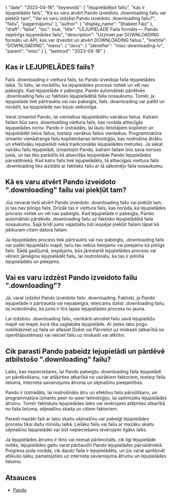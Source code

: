 {
  "date": "2023-04-18",
  "keywords": [
"lejupielādējot failu",
"kas ir lejupielādes fails",
"Kā es varu atvērt Pando izveidoto .downloading failu vai piekļūt tam",
"Vai es varu izdzēst Pando izveidoto .downloading failu?",
"failu",
"pagarinājumu"
],
  "author": {
    "display_name": "Shakeel Faiz"
},
  "draft": "false",
  "toc": true,
  "title": "LEJUPIELĀDE Faila formāts — Pando nepilnīgs lejupielādes fails",
  "description": "Uzziniet par DOWNLOADING formātu un API, kas var izveidot un atvērt DOWNLOADING failus.",
  "linktitle": "DOWNLOADING",
  "menu": {
    "docs": {
      "identifier": "misc-downloading-lv",
      "parent": "misc"
}
},
  "lastmod": "2023-04-18"
}

## Kas ir LEJUPIELĀDES fails?

Fails .downloading ir viettura fails, ko Pando izveidoja faila lejupielādes laikā. To lieto, lai norādītu, ka lejupielādes process notiek un vēl nav pabeigts. Kad lejupielāde ir pabeigta, Pando automātiski pārdēvēs .downloading failu uz faktisko lejupielādētā faila nosaukumu. Tomēr, ja lejupielāde tiek pārtraukta vai nav pabeigta, fails .downloading var palikt un norādīt, ka lejupielāde nav bijusi veiksmīga.

Varat izmantot Pando, lai vienlaikus lejupielādētu vairākus failus. Katram failam būs savs .downloading viettura fails, kas norāda attiecīgās lejupielādes norisi. Pando ir izstrādāts, lai ļautu lietotājiem koplietot un lejupielādēt lielus failus, tostarp vairākus failus vienlaikus. Programmatūra izmanto vienādranga failu koplietošanas tehnoloģiju, kas nodrošina ātrāku un efektīvāku lejupielādi nekā tradicionālās lejupielādes metodes. Ja sākat vairāku failu lejupielādi, izmantojot Pando, katram failam būs sava norises josla, un tas tiks parādīts kā atsevišķa lejupielāde Pando lejupielādes pārvaldniekā. Kad katrs fails tiek lejupielādēts, tā attiecīgais viettura fails .downloading tiks aizstāts ar faktisko failu ar tā sākotnējo faila nosaukumu.

## Kā es varu atvērt Pando izveidoto ".downloading" failu vai piekļūt tam?

Jūs nevarat tieši atvērt Pando izveidoto .downloading failu vai piekļūt tam, jo tas nav pilnīgs fails. Drīzāk tas ir viettura fails, kas norāda, ka lejupielādes process notiek un vēl nav pabeigts. Kad lejupielāde ir pabeigta, Pando automātiski pārdēvēs .downloading failu uz faktisko lejupielādētā faila nosaukumu. Šajā brīdī jums vajadzētu būt iespējai piekļūt failam tāpat kā jebkuram citam datora failam.

Ja lejupielādes process tiek pārtraukts vai nav pabeigts, .downloading fails var palikt lejupielāžu mapē, taču tas nebūs lietojams vai pieejams kā pilnīgs fails. Šādā gadījumā, iespējams, būs jārestartē lejupielādes process vai vēlreiz jāmēģina lejupielādēt failu, lai nodrošinātu, ka tas ir pilnībā lejupielādēts un pieejams.

## Vai es varu izdzēst Pando izveidoto failu ".downloading"?

Jā, varat izdzēst Pando izveidoto failu .downloading. Faktiski, ja Pando lejupielāde ir pārtraukta vai nepabeigta, ieteicams dzēst .downloading failu, lai nodrošinātu, ka jums ir tīrs lapas lejupielādes process no jauna.

Lai izdzēstu .downloading failu, vienkārši atrodiet failu savā lejupielāžu mapē vai mapē, kurā tika saglabāta lejupielāde. Ar peles labo pogu noklikšķiniet uz faila un atlasiet Dzēst vai Pārvietot uz miskasti (atkarībā no operētājsistēmas) vai velciet failu uz miskasti vai atkritni.

## Cik parasti Pando pabeidz lejupielādi un pārdēvē atbilstošo ".downloading" failu?

Laiks, kas nepieciešams, lai Pando pabeigtu .downloading faila lejupielādi un pārdēvēšanu, var atšķirties atkarībā no vairākiem faktoriem, tostarp faila lieluma, interneta savienojuma ātruma un sējmašīnu pieejamības.

Pando ir izstrādāts, lai nodrošinātu ātru un efektīvu failu pārsūtīšanu, un programmatūra izmanto peer-to-peer tehnoloģiju, lai optimizētu lejupielādes ātrumu. Tomēr faktiskais lejupielādes laiks var ievērojami atšķirties atkarībā no faila lieluma, sējmašīnu skaita un citiem faktoriem.

Parasti mazāki faili ar labu skaitu sējmašīnu var pabeigt lejupielādes procesu tikai dažu minūšu laikā. Lielāku failu vai failu ar mazāku skaitu sējmašīnu lejupielādei var būt nepieciešams ievērojami ilgāks laiks.

Ja lejupielādes ātrums ir lēns vai neesat pārliecināts, cik ilgi lejupielāde notiks, lejupielādes gaitu varat pārbaudīt Pando lejupielādes pārvaldniekā. Progresa josla norāda, cik daudz faila ir lejupielādēts, un jūs varat aprēķināt atlikušo laiku, pamatojoties uz interneta savienojuma ātrumu un lejupielādes lielumu.

## Atsauces
* [Pando](https://download.cnet.com/Pando/3000-2196_4-10546621.html)


